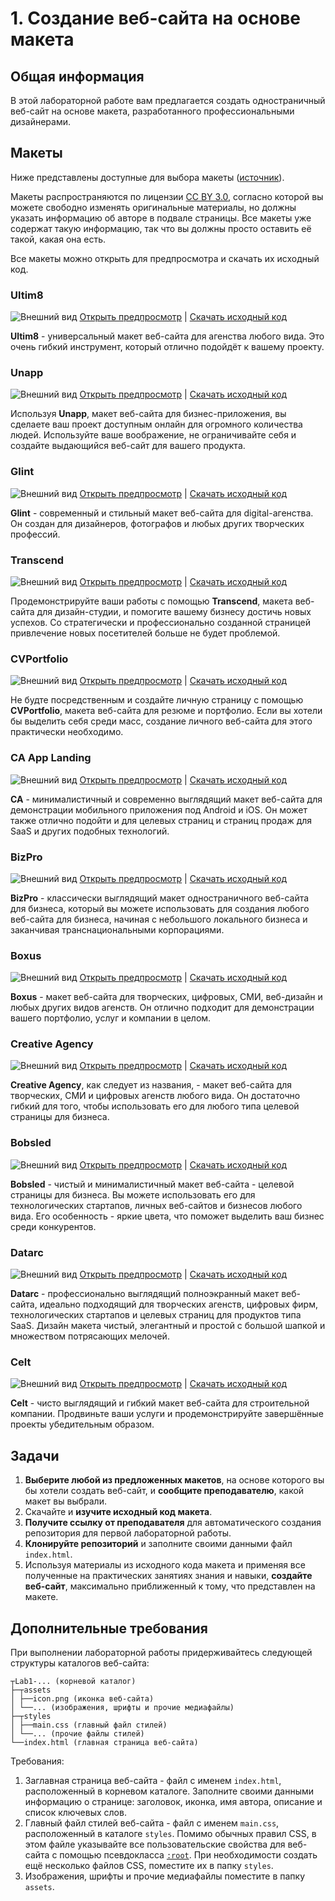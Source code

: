 # 1. Создание веб-сайта на основе макета

## Общая информация

В этой лабораторной работе вам предлагается создать одностраничный веб-сайт на 
основе макета, разработанного профессиональными дизайнерами.

## Макеты

Ниже представлены доступные для выбора макеты
([источник](https://colorlib.com/wp/cat/one-page)).

Макеты распространяются по лицензии
[CC BY 3.0](https://creativecommons.org/licenses/by/3.0/), согласно которой 
вы можете свободно изменять оригинальные материалы, но должны указать 
информацию об авторе в подвале страницы. Все макеты уже содержат такую 
информацию, так что вы должны просто оставить её такой, какая она есть.

Все макеты можно открыть для предпросмотра и скачать их исходный код.

### Ultim8

![Внешний вид](assets/Ultim8.jpg)
[Открыть предпросмотр](https://colorlib.com/wp/template/ultim8/) |
[Скачать исходный код](https://colorlib.com/download/1703/)

**Ultim8** - универсальный макет веб-сайта для агенства любого вида. Это 
очень гибкий инструмент, который отлично подойдёт к вашему проекту.

### Unapp

![Внешний вид](./assets/Unapp.jpg)
[Открыть предпросмотр](https://colorlib.com/preview/#unapp) |
[Скачать исходный код](https://colorlib.com/download/1059/)

Используя **Unapp**, макет веб-сайта для бизнес-приложения, вы сделаете ваш 
проект доступным онлайн для огромного количества людей. Используйте ваше 
воображение, не ограничивайте себя и создайте выдающийся веб-сайт для вашего 
продукта.

### Glint

![Внешний вид](./assets/Glint.jpg)
[Открыть предпросмотр](https://colorlib.com/demo?theme=glint) |
[Скачать исходный код](https://colorlib.com/download/81/)

**Glint** - современный и стильный макет веб-сайта для digital-агенства. Он 
создан для дизайнеров, фотографов и любых других творческих профессий.

### Transcend

![Внешний вид](./assets/Transcend.jpg)
[Открыть предпросмотр](https://colorlib.com/preview/#transcend) |
[Скачать исходный код](https://colorlib.com/download/888/)

Продемонстрируйте ваши работы с помощью **Transcend**, макета веб-сайта для 
дизайн-студии, и помогите вашему бизнесу достичь новых успехов. Со 
стратегически и профессионально созданной страницей привлечение новых 
посетителей больше не будет проблемой.

### CVPortfolio

![Внешний вид](./assets/CVPortfolio.jpg)
[Открыть предпросмотр](https://colorlib.com/preview/#cvportfolio) |
[Скачать исходный код](https://colorlib.com/download/526/)

Не будте посредственным и создайте личную страницу с помощью **CVPortfolio**,
макета веб-сайта для резюме и портфолио. Если вы хотели бы выделить себя 
среди масс, создание личного веб-сайта для этого практически необходимо.

### CA App Landing

![Внешний вид](./assets/CA_App_Landing.jpg)
[Открыть предпросмотр](https://colorlib.com/demo?theme=ca-app) |
[Скачать исходный код](https://colorlib.com/download/55/)

**CA** - минималистичный и современно выглядящий макет веб-сайта для 
демонстрации мобильного приложения под Android и iOS. Он может также отлично 
подойти и для целевых страниц и страниц продаж для SaaS и других 
подобных технологий. 

### BizPro

![Внешний вид](./assets/BizPro.jpg)
[Открыть предпросмотр](https://colorlib.com/demo?theme=bizpro) |
[Скачать исходный код](https://colorlib.com/download/125/)

**BizPro** - классически выглядящий макет одностраничного веб-сайта для 
бизнеса, который вы можете использовать для создания любого веб-сайта для 
бизнеса, начиная с небольшого локального бизнеса и заканчивая 
транснациональными корпорациями.

### Boxus

![Внешний вид](./assets/Boxus.jpg)
[Открыть предпросмотр](https://colorlib.com/demo?theme=boxus) |
[Скачать исходный код](https://colorlib.com/download/67/)

**Boxus** - макет веб-сайта для творческих, цифровых, СМИ, веб-дизайн и любых 
других видов агенств. Он отлично подходит для демонстрации вашего портфолио, 
услуг и компании в целом.

### Creative Agency

![Внешний вид](./assets/Creative_Agency.jpg)
[Открыть предпросмотр](https://colorlib.com/demo?theme=creative-agency) |
[Скачать исходный код](https://colorlib.com/download/63/)

**Creative Agency**, как следует из названия, - макет веб-сайта для 
творческих, СМИ и цифровых агенств любого вида. Он достаточно гибкий для 
того, чтобы использовать его для любого типа целевой страницы для бизнеса.

### Bobsled

![Внешний вид](./assets/Bobsled.jpg)
[Открыть предпросмотр](https://colorlib.com/demo?theme=Bobsled) |
[Скачать исходный код](https://colorlib.com/download/49/)

**Bobsled** - чистый и минималистичный макет веб-сайта - целевой страницы для 
бизнеса. Вы можете использовать его для технологических стартапов, личных 
веб-сайтов и бизнесов любого вида. Его особенность - яркие цвета, что поможет 
выделить ваш бизнес среди конкурентов.

### Datarc

![Внешний вид](./assets/Datarc.jpg)
[Открыть предпросмотр](https://colorlib.com/demo?theme=datarc) |
[Скачать исходный код](https://colorlib.com/download/83/)

**Datarc** - профессионально выглядящий полноэкранный макет веб-сайта, 
идеально подходящий для творческих агенств, цифровых фирм, технологических 
стартапов и целевых страниц для продуктов типа SaaS. Дизайн макета чистый, 
элегантный и простой с большой шапкой и множеством потрясающих мелочей.

### Celt

![Внешний вид](./assets/Celt.jpg)
[Открыть предпросмотр](https://colorlib.com/demo?theme=Celt) |
[Скачать исходный код](https://colorlib.com/download/23/)

**Celt** - чисто выглядящий и гибкий макет веб-сайта для строительной компании.
Продвиньте ваши услуги и продемонстрируйте завершённые проекты убедительным 
образом.

## Задачи

1. **Выберите любой из предложенных макетов**, на основе которого вы бы хотели 
создать веб-сайт, и **сообщите преподавателю**, какой макет вы выбрали.
2. Скачайте и **изучите исходный код макета**.
3. **Получите ссылку от преподавателя** для автоматического создания
репозитория для первой лабораторной работы.
4. **Клонируйте репозиторий** и заполните своими данными файл `index.html`.
5. Используя материалы из исходного кода макета и применяя все полученные на
практических занятиях знания и навыки, **создайте веб-сайт**, максимально 
приближенный к тому, что представлен на макете.

## Дополнительные требования

При выполнении лабораторной работы придерживайтесь следующей структуры
каталогов веб-сайта:

```
┬Lab1-... (корневой каталог)
├─┬assets
│ ├──icon.png (иконка веб-сайта)
│ └──... (изображения, шрифты и прочие медиафайлы)
├─┬styles
│ ├──main.css (главный файл стилей)
│ └──... (прочие файлы стилей)
└──index.html (главная страница веб-сайта)
```

Требования:

1. Заглавная страница веб-сайта - файл с именем `index.html`, 
расположенный в корневом каталоге. Заполните своими данными информацию о 
странице: заголовок, иконка, имя автора, описание и список ключевых слов.
2. Главный файл стилей веб-сайта - файл с именем `main.css`, расположенный в 
каталоге `styles`. Помимо обычных правил CSS, в этом файле указывайте все 
пользовательские свойства для веб-сайта с помощью псевдокласса
[`:root`](https://webref.ru/css/root). При необходимости создать ещё 
несколько файлов CSS, помеcтите их в папку `styles`.
3. Изображения, шрифты и прочие медиафайлы поместите в папку 
`assets`.

<disqus-comments
  page-uuid="149fa661-6e05-4d4c-8525-521ec95711e8"
  page-title="1. Создание веб-сайта на основе макета | Лабораторные работы"/>